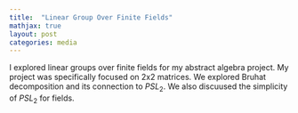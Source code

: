 ```yaml
---
title:  "Linear Group Over Finite Fields"
mathjax: true
layout: post
categories: media
---
```

I explored linear groups over finite fields for my abstract algebra project. My project was specifically focused on 2x2 matrices. We explored Bruhat decomposition and its connection to $PSL_2$. We also discuused the simplicity of $PSL_2$ for fields. 
